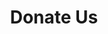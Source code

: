 ---
title: 'Donate Us'
description: 'Using an open source project is incredibly fun and cheap, but we also need costs to maintain and keep them exists in the WWW.'
layout: page
layout_data:
  animation: false
---
